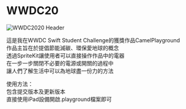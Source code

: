 # WWDC20
![WWDC2020 Header](https://i.imgur.com/b0mvXc1.png)

這是我在WWDC Swift Student Challenge的獲獎作品CamelPlayground  
作品主旨在於提倡節能減碳、環保愛地球的概念  
透過SpriteKit讓使用者可以直接操作作品中的電器  
在一步一步關閉不必要的電源或開關的過程中  
讓人們了解生活中可以為地球盡一份力的方法  

使用方法：  
包含提交版本及更新版本    
直接使用iPad設備開啟.playground檔案即可  
